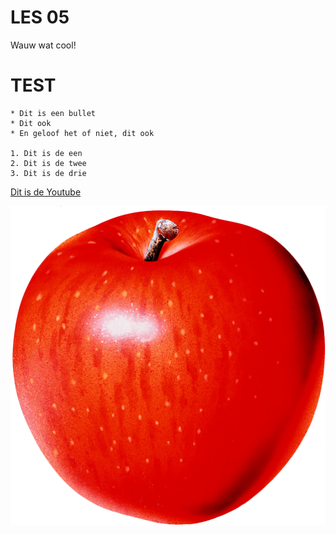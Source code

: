 # LES 05
 Wauw wat cool!




# TEST

    * Dit is een bullet
    * Dit ook
    * En geloof het of niet, dit ook

    1. Dit is de een
    2. Dit is de twee
    3. Dit is de drie

[Dit is de Youtube](https://www.youtube.com)

![appel](appeltje.png)